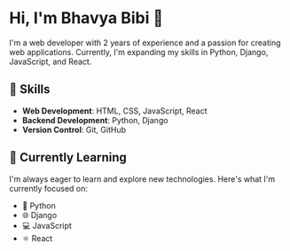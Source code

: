 # Hi, I'm Bhavya Bibi 👋

I'm a web developer with 2 years of experience and a passion for creating web applications. Currently, I'm expanding my skills in Python, Django, JavaScript, and React.

## 🔧 Skills

- **Web Development**: HTML, CSS, JavaScript, React
- **Backend Development**: Python, Django
- **Version Control**: Git, GitHub

## 🌱 Currently Learning

I'm always eager to learn and explore new technologies. Here's what I'm currently focused on:

- 🐍 Python
- 🌐 Django
- 💻 JavaScript
- ⚛️ React

<!--## 💼 Experience

- **Web Developer** at XYZ Company (2019-2021)
  - Developed and maintained web applications
  - Collaborated with cross-functional teams to deliver projects on time

## 📫 Contact Me

You can reach out to me via email at [your.email@example.com](mailto:your.email@example.com) or connect with me on [LinkedIn](https://www.linkedin.com/in/yourlinkedinprofile).

## 🚀 Projects

Here are some of the projects I've worked on:

- [Project 1](link-to-project-1): Description of project 1.
- [Project 2](link-to-project-2): Description of project 2.
- [Project 3](link-to-project-3): Description of project 3.

Feel free to explore my repositories to see more of my work!

## 📊 GitHub Stats

[![My GitHub Stats](https://github-readme-stats.vercel.app/api?username=your-username&show_icons=true&count_private=true)](https://github.com/your-username)

<!--## 🌐 Connect with Me

- [LinkedIn](https://www.linkedin.com/in/yourlinkedinprofile)
- [Twitter](https://twitter.com/yourtwitterhandle)
- [Portfolio Website](https://www.yourportfolio.com)

Thanks for visiting my profile! 😄-->
